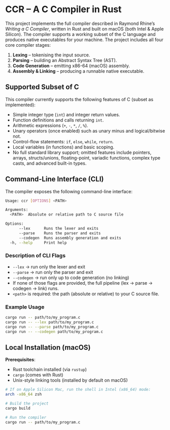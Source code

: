 # CCR – A C Compiler in Rust  

This project implements the full compiler described in Raymond Rhine’s *Writing a C Compiler*, written in Rust and built on macOS (both Intel & Apple Silicon). The compiler supports a working subset of the C language and produces native executables for your machine. The project includes all four core compiler stages:  
  1. **Lexing** – tokenising the input source.  
  2. **Parsing** – building an Abstract Syntax Tree (AST).  
  3. **Code Generation** – emitting x86-64 (macOS) assembly.  
  4. **Assembly & Linking** – producing a runnable native executable.  

## Supported Subset of C  

This compiler currently supports the following features of C (subset as implemented):  
- Simple integer type (`int`) and integer return values.  
- Function definitions and calls returning `int`.  
- Arithmetic expressions (`+`, `-`, `*`, `/`, `%`).  
- Unary operators (once enabled) such as unary minus and logical/bitwise not.  
- Control-flow statements: `if`, `else`, `while`, `return`.  
- Local variables (in functions) and basic scoping.  
- No full standard library support; omitted features include pointers, arrays, structs/unions, floating-point, variadic functions, complex type casts, and advanced built-in types.  

## Command-Line Interface (CLI)  

The compiler exposes the following command-line interface:

```bash
Usage: ccr [OPTIONS] <PATH>

Arguments:
  <PATH>  Absolute or relative path to C source file

Options:
      --lex      Runs the lexer and exits
      --parse    Runs the parser and exits
      --codegen  Runs assembly generation and exits
  -h, --help     Print help
```

### Description of CLI Flags  

- `--lex` → run only the lexer and exit  
- `--parse` → run only the parser and exit  
- `--codegen` → run only up to code generation (no linking)  
- If none of those flags are provided, the full pipeline (lex → parse → codegen → link) runs.  
- `<path>` is required: the path (absolute or relative) to your C source file.

### Example Usage  

```bash
cargo run -- path/to/my_program.c
cargo run -- --lex path/to/my_program.c
cargo run -- --parse path/to/my_program.c
cargo run -- --codegen path/to/my_program.c
```

## Local Installation (macOS)  

**Prerequisites**:
- Rust toolchain installed (via `rustup`)  
- `cargo` (comes with Rust)  
- Unix-style linking tools (installed by default on macOS)

```bash
# If on Apple Silicon Mac, run the shell in Intel (x86_64) mode:
arch -x86_64 zsh

# Build the project
cargo build

# Run the compiler
cargo run -- path/to/my_program.c
```